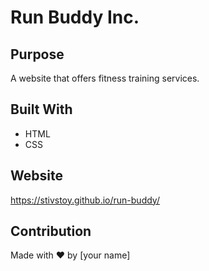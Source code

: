 # Run Buddy Inc.

## Purpose
A website that offers fitness training services.

## Built With
* HTML
* CSS

## Website
https://stivstoy.github.io/run-buddy/

## Contribution
Made with ❤️ by [your name]
